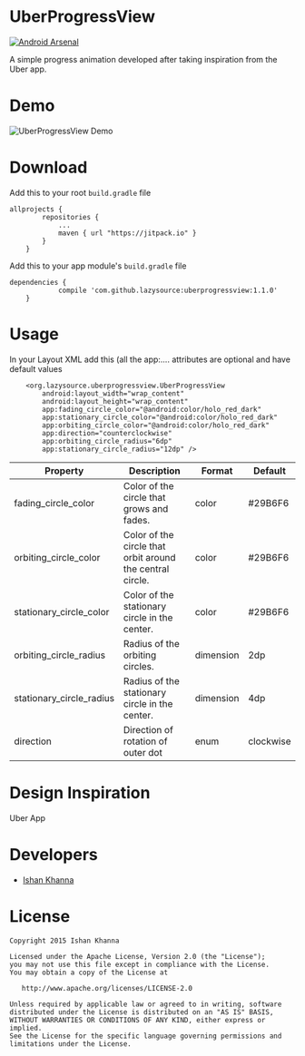 # UberProgressView
[![Android Arsenal](https://img.shields.io/badge/Android%20Arsenal-UberProgressView-brightgreen.svg?style=flat)](http://android-arsenal.com/details/1/3567)

A simple progress animation developed after taking inspiration from the Uber app.

# Demo
![UberProgressView Demo](https://raw.githubusercontent.com/lazysource/uberprogressview/master/UberProgressViewDemo.gif)

# Download

Add this to your root `build.gradle` file
```
allprojects {
		repositories {
			...
			maven { url "https://jitpack.io" }
		}
	}
```
Add this to your app module's `build.gradle` file
```
dependencies {
	        compile 'com.github.lazysource:uberprogressview:1.1.0'
	}
```

# Usage

In your Layout XML add this (all the app:.... attributes are optional and have default values

```
    <org.lazysource.uberprogressview.UberProgressView
        android:layout_width="wrap_content"
        android:layout_height="wrap_content"
        app:fading_circle_color="@android:color/holo_red_dark"
        app:stationary_circle_color="@android:color/holo_red_dark"
        app:orbiting_circle_color="@android:color/holo_red_dark"
        app:direction="counterclockwise"
        app:orbiting_circle_radius="6dp"
        app:stationary_circle_radius="12dp" />

```

| Property                | Description                                              | Format    | Default   |
|-------------------------|----------------------------------------------------------|-----------|-----------|
| fading_circle_color     | Color of the circle that grows and fades.                | color     | #29B6F6   |
| orbiting_circle_color   | Color of the circle that orbit around the central circle.| color     | #29B6F6   |
| stationary_circle_color | Color of the stationary circle in the center.            | color     | #29B6F6   |
| orbiting_circle_radius  | Radius of the orbiting circles.                          | dimension | 2dp       |
| stationary_circle_radius| Radius of the stationary circle in the center.           | dimension | 4dp       |
| direction               | Direction of rotation of outer dot                       | enum      | clockwise |


# Design Inspiration

Uber App

# Developers

* [Ishan Khanna](https://github.com/ishan1604)

# License

```
Copyright 2015 Ishan Khanna

Licensed under the Apache License, Version 2.0 (the "License");
you may not use this file except in compliance with the License.
You may obtain a copy of the License at

   http://www.apache.org/licenses/LICENSE-2.0

Unless required by applicable law or agreed to in writing, software
distributed under the License is distributed on an "AS IS" BASIS,
WITHOUT WARRANTIES OR CONDITIONS OF ANY KIND, either express or implied.
See the License for the specific language governing permissions and
limitations under the License.

```

